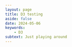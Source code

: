 ```yaml
---
layout: page
title: D3 testing
aside: false
date: 2024-05-06
keywords:
    - D3
subtext: Just playing around
---
```




<script setup>
import D3Testing from "/components/graphs/D3_Testing.vue";
</script>





<D3Testing/>
